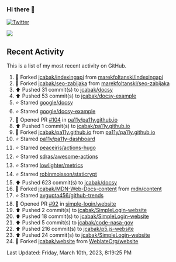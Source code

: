 ### Hi there 👋

[![Twitter](https://img.shields.io/twitter/follow/jcabak?style=social)](https://twitter.com/intent/follow?screen_name=JCabak)

![](http://github-profile-summary-cards.vercel.app/api/cards/profile-details?username=jcabak&theme=github)

<!--
**jcabak/jcabak** is a ✨ _special_ ✨ repository because its `README.md` (this file) appears on your GitHub profile.

Here are some ideas to get you started:

- 🔭 I’m currently working on ...
- 🌱 I’m currently learning ...
- 👯 I’m looking to collaborate on ...
- 🤔 I’m looking for help with ...
- 💬 Ask me about ...
- 📫 How to reach me: ...
- 😄 Pronouns: ...
- ⚡ Fun fact: ...
-->
## Recent Activity

This is a list of my most recent activity on GitHub.

<!--RECENT_ACTIVITY:start-->
1. 🔱 Forked [jcabak/indexingapi](https://github.com/jcabak/indexingapi) from [marekfoltanski/indexingapi](https://github.com/marekfoltanski/indexingapi)<br>
2. 🔱 Forked [jcabak/seo-zabijaka](https://github.com/jcabak/seo-zabijaka) from [marekfoltanski/seo-zabijaka](https://github.com/marekfoltanski/seo-zabijaka)<br>
3. ⬆️ Pushed 31 commit(s) to [jcabak/docsy](https://github.com/jcabak/docsy)<br>
4. ⬆️ Pushed 53 commit(s) to [jcabak/docsy-example](https://github.com/jcabak/docsy-example)<br>
5. ⭐ Starred [google/docsy](https://github.com/google/docsy)<br>
6. ⭐ Starred [google/docsy-example](https://github.com/google/docsy-example)<br>
7. 💪 Opened PR [#104](https://github.com/pa11y/pa11y.github.io/pull/104) in [pa11y/pa11y.github.io](https://github.com/pa11y/pa11y.github.io)<br>
8. ⬆️ Pushed 1 commit(s) to [jcabak/pa11y.github.io](https://github.com/jcabak/pa11y.github.io)<br>
9. 🔱 Forked [jcabak/pa11y.github.io](https://github.com/jcabak/pa11y.github.io) from [pa11y/pa11y.github.io](https://github.com/pa11y/pa11y.github.io)<br>
10. ⭐ Starred [pa11y/pa11y-dashboard](https://github.com/pa11y/pa11y-dashboard)<br>
11. ⭐ Starred [peaceiris/actions-hugo](https://github.com/peaceiris/actions-hugo)<br>
12. ⭐ Starred [sdras/awesome-actions](https://github.com/sdras/awesome-actions)<br>
13. ⭐ Starred [lowlighter/metrics](https://github.com/lowlighter/metrics)<br>
14. ⭐ Starred [robinmoisson/staticrypt](https://github.com/robinmoisson/staticrypt)<br>
15. ⬆️ Pushed 623 commit(s) to [jcabak/docsy](https://github.com/jcabak/docsy)<br>
16. 🔱 Forked [jcabak/MDN-Web-Docs-content](https://github.com/jcabak/MDN-Web-Docs-content) from [mdn/content](https://github.com/mdn/content)<br>
17. ⭐ Starred [avgupta456/github-trends](https://github.com/avgupta456/github-trends)<br>
18. 💪 Opened PR [#92](https://github.com/simple-login/website/pull/92) in [simple-login/website](https://github.com/simple-login/website)<br>
19. ⬆️ Pushed 2 commit(s) to [jcabak/SimpleLogin-website](https://github.com/jcabak/SimpleLogin-website)<br>
20. ⬆️ Pushed 18 commit(s) to [jcabak/SimpleLogin-website](https://github.com/jcabak/SimpleLogin-website)<br>
21. ⬆️ Pushed 5 commit(s) to [jcabak/code-nasa-gov](https://github.com/jcabak/code-nasa-gov)<br>
22. ⬆️ Pushed 216 commit(s) to [jcabak/p5.js-website](https://github.com/jcabak/p5.js-website)<br>
23. ⬆️ Pushed 24 commit(s) to [jcabak/SimpleLogin-website](https://github.com/jcabak/SimpleLogin-website)<br>
24. 🔱 Forked [jcabak/website](https://github.com/jcabak/website) from [WeblateOrg/website](https://github.com/WeblateOrg/website)<br>
<!--RECENT_ACTIVITY:end-->

<!--RECENT_ACTIVITY:last_update-->
Last Updated: Friday, March 10th, 2023, 8:19:25 PM
<!--RECENT_ACTIVITY:last_update_end-->
